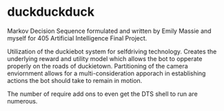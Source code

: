 # duckduckduck
Markov Decision Sequence formulated and written by Emily Massie and myself for 405 Artificial Intelligence Final Project. 

Utilization of the duckiebot system for selfdriving technology. Creates the underlying reward and utility model which allows the bot to opperate properly on the roads of duckietown. Partitioning of the camera enviornment allows for a multi-consideration apporach in establishing actions the bot should take to remain in motion. 

The number of require add ons to even get the DTS shell to run are numerous. 
